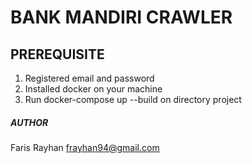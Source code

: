 # BANK MANDIRI CRAWLER 

## PREREQUISITE


1. Registered email and password 
2. Installed docker on your machine
3. Run docker-compose up --build on directory project


##### AUTHOR
Faris Rayhan <frayhan94@gmail.com>
